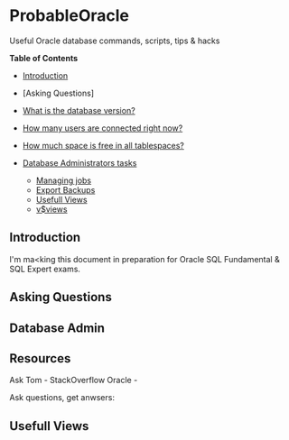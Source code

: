 # ProbableOracle
Useful Oracle database commands, scripts, tips &amp; hacks

**Table of Contents**

  - [Introduction](#introduction)
  - [Asking Questions]
   - [What is the database version?](#unn-dd)
   - [How many users are connected right now?](#tst-tdd)
   - [How much space is free in all tablespaces?](#free-space)

- [Database Administrators tasks](#database-administrators-tasks)
  - [Managing jobs](#jobs)
  - [Export Backups](#backups)
  - [Usefull Views](#usefull-views)
   - [v$views](#vvvv)

## Introduction
I'm ma<king this document in preparation for Oracle SQL Fundamental & SQL Expert exams. 

## Asking Questions
## Database Admin
## 
## Resources 

Ask Tom - 
StackOverflow Oracle - 

Ask questions, get anwsers: 


## Usefull Views

